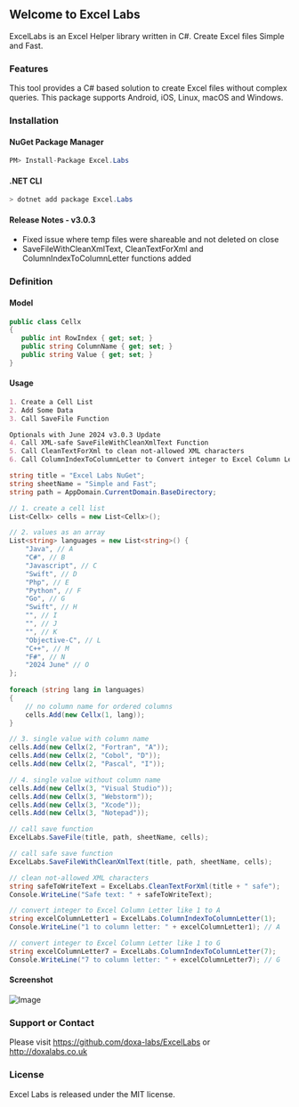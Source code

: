 ## Welcome to Excel Labs

ExcelLabs is an Excel Helper library written in C#. Create Excel files Simple and Fast.

### Features

This tool provides a C# based solution to create Excel files without complex queries. This package supports Android, iOS, Linux, macOS and Windows.

### Installation

#### NuGet Package Manager
```C#
PM> Install-Package Excel.Labs
```

#### .NET CLI
```C#
> dotnet add package Excel.Labs
```

#### Release Notes - v3.0.3
- Fixed issue where temp files were shareable and not deleted on close
- SaveFileWithCleanXmlText, CleanTextForXml and ColumnIndexToColumnLetter functions added

### Definition

#### Model
```C#
public class Cellx
{
   public int RowIndex { get; set; }
   public string ColumnName { get; set; }
   public string Value { get; set; }
}
```

#### Usage
```markdown
1. Create a Cell List
2. Add Some Data
3. Call SaveFile Function

Optionals with June 2024 v3.0.3 Update
4. Call XML-safe SaveFileWithCleanXmlText Function
5. Call CleanTextForXml to clean not-allowed XML characters
6. Call ColumnIndexToColumnLetter to Convert integer to Excel Column Letter like 1 to A
```

```C#
string title = "Excel Labs NuGet";
string sheetName = "Simple and Fast";
string path = AppDomain.CurrentDomain.BaseDirectory;

// 1. create a cell list
List<Cellx> cells = new List<Cellx>();

// 2. values as an array
List<string> languages = new List<string>() {
    "Java", // A
    "C#", // B
    "Javascript", // C
    "Swift", // D
    "Php", // E
    "Python", // F
    "Go", // G
    "Swift", // H
    "", // I
    "", // J
    "", // K
    "Objective-C", // L
    "C++", // M
    "F#", // N
    "2024 June" // O
};
    
foreach (string lang in languages)
{
    // no column name for ordered columns
    cells.Add(new Cellx(1, lang));
}

// 3. single value with column name
cells.Add(new Cellx(2, "Fortran", "A"));
cells.Add(new Cellx(2, "Cobol", "D"));
cells.Add(new Cellx(2, "Pascal", "I"));

// 4. single value without column name
cells.Add(new Cellx(3, "Visual Studio"));
cells.Add(new Cellx(3, "Webstorm"));
cells.Add(new Cellx(3, "Xcode"));
cells.Add(new Cellx(3, "Notepad"));

// call save function
ExcelLabs.SaveFile(title, path, sheetName, cells);

// call safe save function
ExcelLabs.SaveFileWithCleanXmlText(title, path, sheetName, cells);

// clean not-allowed XML characters
string safeToWriteText = ExcelLabs.CleanTextForXml(title + " safe");
Console.WriteLine("Safe text: " + safeToWriteText);

// convert integer to Excel Column Letter like 1 to A
string excelColumnLetter1 = ExcelLabs.ColumnIndexToColumnLetter(1);
Console.WriteLine("1 to column letter: " + excelColumnLetter1); // A

// convert integer to Excel Column Letter like 1 to G
string excelColumnLetter7 = ExcelLabs.ColumnIndexToColumnLetter(7);
Console.WriteLine("7 to column letter: " + excelColumnLetter7); // G
```

#### Screenshot
![Image](http://fatihyildizhan.com/others/excel-labsl-output.jpg)

### Support or Contact

Please visit https://github.com/doxa-labs/ExcelLabs or http://doxalabs.co.uk

### License

Excel Labs is released under the MIT license.
